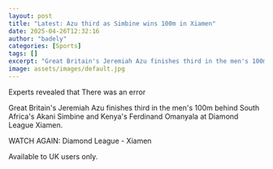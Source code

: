 ```yaml
---
layout: post
title: "Latest: Azu third as Simbine wins 100m in Xiamen"
date: 2025-04-26T12:32:16
author: "badely"
categories: [Sports]
tags: []
excerpt: "Great Britain's Jeremiah Azu finishes third in the men's 100m behind South Africa's Akani Simbine and Kenya's Ferdinand Omanyala at Diamond League Xia"
image: assets/images/default.jpg
---
```


Experts revealed that There was an error

Great Britain's Jeremiah Azu finishes third in the men's 100m behind South Africa's Akani Simbine and Kenya's Ferdinand Omanyala at Diamond League Xiamen.

WATCH AGAIN: Diamond League - Xiamen

Available to UK users only.

